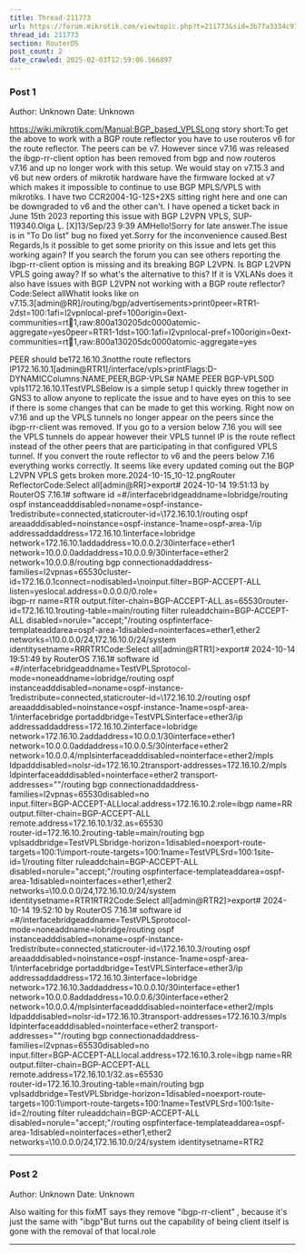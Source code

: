 ```yaml
---
title: Thread-211773
url: https://forum.mikrotik.com/viewtopic.php?t=211773&sid=3b77a3334c914448dbbc02bfdff4c3aa
thread_id: 211773
section: RouterOS
post_count: 2
date_crawled: 2025-02-03T12:59:06.566897
---
```


### Post 1
Author: Unknown
Date: Unknown

https://wiki.mikrotik.com/Manual:BGP_based_VPLSLong story short:To get the above to work with a BGP route reflector you have to use routeros v6 for the route reflector. The peers can be v7. However since v7.16 was released the ibgp-rr-client option has been removed from bgp and now routeros v7.16 and up no longer work with this setup. We would stay on v7.15.3 and v6 but new orders of mikrotik hardware have the firmware locked at v7 which makes it impossible to continue to use BGP MPLS/VPLS with mikrotiks. I have two CCR2004-1G-12S+2XS sitting right here and one can be downgraded to v6 and the other can't. I have opened a ticket back in June 15th 2023 reporting this issue with BGP L2VPN VPLS, SUP-119340.Olga Ļ. [X]13/Sep/23 9:39 AMHello!Sorry for late answer.The issue is in "To Do list" bug no fixed yet.Sorry for the inconvenience caused.Best Regards,Is it possible to get some priority on this issue and lets get this working again? If you search the forum you can see others reporting the ibgp-rr-client option is missing and its breaking BGP L2VPN. Is BGP L2VPN VPLS going away? If so what's the alternative to this? If it is VXLANs does it also have issues with BGP L2VPN not working with a BGP route reflector?Code:Select allWhatit looks like on v7.15.3[admin@RR]/routing/bgp/advertisements>print0peer=RTR1-2dst=100:1afi=l2vpnlocal-pref=100origin=0ext-communities=rt:100:1,raw:800a130205dc0000atomic-aggregate=yes0peer=RTR1-1dst=100:1afi=l2vpnlocal-pref=100origin=0ext-communities=rt:100:1,raw:800a130205dc0000atomic-aggregate=yes
   
PEER should be172.16.10.3notthe route reflectors IP172.16.10.1[admin@RTR1]/interface/vpls>printFlags:D-DYNAMICColumns:NAME,PEER,BGP-VPLS#   NAME   PEER         BGP-VPLS0D vpls1172.16.10.1TestVPLSBelow is a simple setup I quickly threw together in GNS3 to allow anyone to replicate the issue and to have eyes on this to see if there is some changes that can be made to get this working. Right now on v7.16 and up the VPLS tunnels no longer appear on the peers since the ibgp-rr-client was removed. If you go to a version below 7.16 you will see the VPLS tunnels do appear however their VPLS tunnel IP is the route reflect instead of the other peers that are participating in that configured VPLS tunnel. If you convert the route reflector to v6 and the peers below 7.16 everything works correctly. It seems like every updated coming out the BGP L2VPN VPLS gets broken more.2024-10-15_10-12.pngRouter ReflectorCode:Select all[admin@RR]>export# 2024-10-14 19:51:13 by RouterOS 7.16.1# software id =#/interfacebridgeaddname=lobridge/routing ospf instanceadddisabled=noname=ospf-instance-1redistribute=connected,staticrouter-id=\172.16.10.1/routing ospf areaadddisabled=noinstance=ospf-instance-1name=ospf-area-1/ip addressaddaddress=172.16.10.1interface=lobridge network=172.16.10.1addaddress=10.0.0.2/30interface=ether1 network=10.0.0.0addaddress=10.0.0.9/30interface=ether2 network=10.0.0.8/routing bgp connectionaddaddress-families=l2vpnas=65530cluster-id=172.16.0.1connect=nodisabled=\noinput.filter=BGP-ACCEPT-ALL listen=yeslocal.address=0.0.0.0/0.role=\
    ibgp-rr name=RTR output.filter-chain=BGP-ACCEPT-ALL.as=65530router-id=172.16.10.1routing-table=main/routing filter ruleaddchain=BGP-ACCEPT-ALL disabled=norule="accept;"/routing ospfinterface-templateaddarea=ospf-area-1disabled=nointerfaces=ether1,ether2 networks=\10.0.0.0/24,172.16.10.0/24/system identitysetname=RRRTR1Code:Select all[admin@RTR1]>export# 2024-10-14 19:51:49 by RouterOS 7.16.1# software id =#/interfacebridgeaddname=TestVPLSprotocol-mode=noneaddname=lobridge/routing ospf instanceadddisabled=noname=ospf-instance-1redistribute=connected,staticrouter-id=\172.16.10.2/routing ospf areaadddisabled=noinstance=ospf-instance-1name=ospf-area-1/interfacebridge portaddbridge=TestVPLSinterface=ether3/ip addressaddaddress=172.16.10.2interface=lobridge network=172.16.10.2addaddress=10.0.0.1/30interface=ether1 network=10.0.0.0addaddress=10.0.0.5/30interface=ether2 network=10.0.0.4/mplsinterfaceadddisabled=nointerface=ether2/mpls ldpadddisabled=nolsr-id=172.16.10.2transport-addresses=172.16.10.2/mpls ldpinterfaceadddisabled=nointerface=ether2 transport-addresses=""/routing bgp connectionaddaddress-families=l2vpnas=65530disabled=no\
    input.filter=BGP-ACCEPT-ALLlocal.address=172.16.10.2.role=ibgp name=RR \
    output.filter-chain=BGP-ACCEPT-ALL remote.address=172.16.10.1/32.as=65530\
    router-id=172.16.10.2routing-table=main/routing bgp vplsaddbridge=TestVPLSbridge-horizon=1disabled=noexport-route-targets=100:1\import-route-targets=100:1name=TestVPLSrd=100:1site-id=1/routing filter ruleaddchain=BGP-ACCEPT-ALL disabled=norule="accept;"/routing ospfinterface-templateaddarea=ospf-area-1disabled=nointerfaces=ether1,ether2 networks=\10.0.0.0/24,172.16.10.0/24/system identitysetname=RTR1RTR2Code:Select all[admin@RTR2]>export# 2024-10-14 19:52:10 by RouterOS 7.16.1# software id =#/interfacebridgeaddname=TestVPLSprotocol-mode=noneaddname=lobridge/routing ospf instanceadddisabled=noname=ospf-instance-1redistribute=connected,staticrouter-id=\172.16.10.3/routing ospf areaadddisabled=noinstance=ospf-instance-1name=ospf-area-1/interfacebridge portaddbridge=TestVPLSinterface=ether3/ip addressaddaddress=172.16.10.3interface=lobridge network=172.16.10.3addaddress=10.0.0.10/30interface=ether1 network=10.0.0.8addaddress=10.0.0.6/30interface=ether2 network=10.0.0.4/mplsinterfaceadddisabled=nointerface=ether2/mpls ldpadddisabled=nolsr-id=172.16.10.3transport-addresses=172.16.10.3/mpls ldpinterfaceadddisabled=nointerface=ether2 transport-addresses=""/routing bgp connectionaddaddress-families=l2vpnas=65530disabled=no\
    input.filter=BGP-ACCEPT-ALLlocal.address=172.16.10.3.role=ibgp name=RR \
    output.filter-chain=BGP-ACCEPT-ALL remote.address=172.16.10.1/32.as=65530\
    router-id=172.16.10.3routing-table=main/routing bgp vplsaddbridge=TestVPLSbridge-horizon=1disabled=noexport-route-targets=100:1\import-route-targets=100:1name=TestVPLSrd=100:1site-id=2/routing filter ruleaddchain=BGP-ACCEPT-ALL disabled=norule="accept;"/routing ospfinterface-templateaddarea=ospf-area-1disabled=nointerfaces=ether1,ether2 networks=\10.0.0.0/24,172.16.10.0/24/system identitysetname=RTR2

---
### Post 2
Author: Unknown
Date: Unknown

Also waiting for this fixMT says they remove "ibgp-rr-client" , because it's just the same with "ibgp"But turns out the capability of being client itself is gone with the removal of that local.role

---
